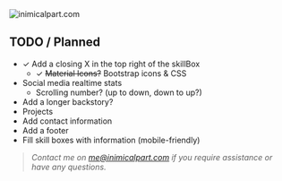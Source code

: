 <img src="/site.screenshot.png" alt="inimicalpart.com">

## TODO / Planned

- ✓ Add a closing X in the top right of the skillBox
  - ✓ ~~Material Icons?~~ Bootstrap icons & CSS
- Social media realtime stats
  - Scrolling number? (up to down, down to up?)
- Add a longer backstory?
- Projects
- Add contact information
- Add a footer
- Fill skill boxes with information (mobile-friendly)

> _Contact me on me@inimicalpart.com if you require assistance or have any questions._
